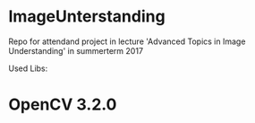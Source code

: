 # ImageUnterstanding
Repo for attendand project in lecture 'Advanced Topics in Image Understanding' in summerterm 2017

Used Libs:
# OpenCV 3.2.0
